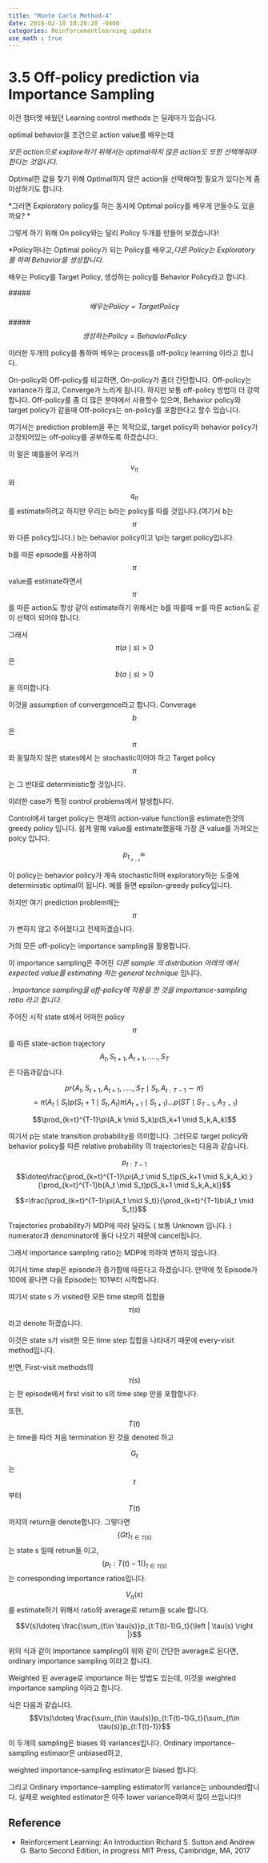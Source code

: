 ```yaml
---
title: "Monte Carlo Method-4"
date: 2018-02-18 10:26:28 -0400
categories: Reinforcementlearning update
use_math : true
---
```



# 3.5 Off-policy prediction via Importance Sampling


이전 챕터엣 배웠던 Learning control methods 는 딜레마가 있습니다.




optimal behavior을 조건으로 action value를 배우는데 

*모든 action으로 explore하기 위해서는 optimal하지 않은 action도 또한 선택해줘야한다는 것입니다.* 

Optimal한 값을 찾기 위해 Optimal하지 않은 action을 선택해야할 필요가 있다는게 좀 이상하기도 합니다. 


*그러면 Exploratory policy를 하는 동시에  Optimal policy를 배우게 만들수도 있을까요? *


그렇게 하기 위해 On policy와는 달리 Policy 두개를 만들어 보겠습니다!

*Policy하나는 Optimal policy가 되는 Policy를 배우고,*다른 Policy는 Exploratory를 하며 Behavior을 생성합니다.*

배우는 Policy를 Target Policy, 생성하는 policy를 Behavior Policy라고 합니다. 

#####$$ 배우는 Policy = Target Policy$$ 

#####$$ 생성하는 Policy = Behavior Policy$$


이러한 두개의 policy를 통하여 배우는 process를 off-policy learning 이라고 합니다. 

On-policy와 Off-policy를 비교하면, On-policy가 좀더 간단합니다. 
Off-policy는 variance가 많고, Converge가 느리게 됩니다. 하지만 보통 off-policy 방법이 더 강력합니다. 
Off-policy를 좀 더 많은 분야에서 사용할수 있으며, Behavior policy와 target policy가 같을때 Off-policys는 on-policy를 포함한다고 할수 있습니다. 

여기서는 prediction problem을 푸는 목적으로, target policy와 behavior policy가 고정되어있는 off-policy를 공부하도록 하겠습니다.

이 말은 예를들어 우리가 $$v_\pi$$ 와 $$q_\pi$$를 estimate하려고 하지만 우리는 b라는 policy를 따를 것입니다.(여기서 b는 $$\pi$$와 다른 policy입니다.) b는 behavior policy이고 \pi는 target policy입니다.

b를 따른 episode를 사용하여 $$\pi$$ value를 estimate하면서 $$\pi$$를 따른 action도 항상 같이 estimate하기 위해서는 b를 따를때 ㅠ를 따른 action도 같이 선택이 되어야 합니다. 

그래서 $$\pi(a \mid s)>0$$  은 $$b(a \mid s)>0$$을 의미합니다. 

이것을 assumption of convergence라고 합니다.  Converage $$b$$은 $$\pi$$와 동일하지 않은  states에서 는 stochastic이어야 하고 Target policy $$\pi$$는 그 반대로 deterministic할 것입니다. 

이러한 case가 특정 control problems에서 발생합니다. 

Control에서 target policy는 현재의 action-value function을 estimate한것의 greedy policy 입니다. 
쉽게 말해 value를 estimate했을때 가장 큰 value를 가져오는 polcy 입니다. 

$$p_t_:_{T-1}\doteq$$

이 policy는 behavior policy가 계속 stochastic하며 exploratory하는 도중에  deterministic optimal이 됩니다. 예를 들면 epsilon-greedy policy입니다. 

하지만 여기 prediction problem에는 $$\pi$$가 변하지 않고 주어졌다고 전제하겠습니다. 
 

거의 모든 off-policy는 importance sampling을 활용합니다. 

이 importance sampling은 주어진 *다른 sample 의 distribution 아래의 에서 expected value를 estimating 하는 general technique* 입니다. 

.
*Importance sampling을 off-policy에 적용을 한 것을 importance-sampling ratio 라고 합니다.*



주어진 시작 state st에서 어떠한 policy $$\pi$$를 따른 state-action trajectory $$A_t,S_{t+1},A_{t+1},.....,S_T$$ 은 다음과같습니다. 
















$$pr\left \{ {A_t,S_{t+1},A_{t+1},.....,S_T\mid S_t,A_{t:T-1} \sim  \pi} \right \}$$
$$= \pi(A_t \mid S_t)p(S_t+1 \mid S_t,A_t)\pi(A_{t+1} \mid S_{t+1})...p(ST \mid S_{T-1}, A_{T-1})$$

$$\prod_{k=t}^{T-1}\pi(A_k \mid S_k)p(S_k+1 \mid S_k,A_k)$$



여기서 p는 state transition probability을 의미합니다. 그러므로 target policy와 behavior policy를 따른  relative probability 의 trajectories는 다음과 같습니다. 

$$p_{t:T-1}$$
$$\doteq\frac{\prod_{k=t}^{T-1}\pi(A_t \mid S_t)p(S_k+1 \mid S_k,A_k) }{\prod_{k=t}^{T-1}b(A_t \mid S_t)p(S_k+1 \mid S_k,A_k)}$$

$$=\frac{\prod_{k=t}^{T-1}\pi(A_t \mid S_t)}{\prod_{k=t}^{T-1}b(A_t \mid S_t)}$$

Trajectories probability가 MDP에 따라 달라도 ( 보통 Unknown 입니다. ) numerator과 denominator에 둘다 나오기 때문에 cancel됩니다. 

그래서 importance sampling ratio는 MDP에 의하여 변하지 않습니다.

여기서 time step은 episode가 증가함에 따른다고 하겠습니다. 만약에 첫 Episode가 100에 끝나면 다음 Episode는 101부터 시작합니다. 

여기서 state s 가 visited한 모든 time step의 집합을 $$\tau(s)$$ 라고 denote 하겠습니다.

이것은 state s가 visit한 모든 time step 집합을 나타내기 때문에 every-visit method입니다. 

반면, First-visit methods의 $$\tau(s)$$는  한 episode에서 first visit to s의 time step 만을 포함합니다.

또한, $$T(t)$$는 time을 따라 처음 termination 된 것을 denoted 하고  

$$G_t$$ 는 $$t$$부터 $$T(t)$$까지의 return을 denote합니다. 
그렇다면  $$\left \{ Gt \right \}_{t\in \tau(s)}$$ 는 state s 일때 retrun들 이고, $$\left \{ p_t:T(t)-1) \right \}_{t\in \tau(s)}$$는 corresponding importance ratios입니다. 

$$V_\pi(s)$$를 estimate하기 위해서 ratio와 average로 return을 scale 합니다.


$$V(s)\doteq \frac{\sum_{t\in \tau(s)}p_{t:T(t)-1}G_t}{\left | \tau(s) \right |}$$

위의 식과 같이 Importance sampling이 위와 같이 간단한 average로 된다면, ordinary importance  sampling 이라고 합니다.

Weighted 된 average로 importance 하는 방법도 있는데, 이것을 weighted importance sampling 이라고 합니다. 

식은 다음과 같습니다. 
$$V(s)\doteq \frac{\sum_{t\in \tau(s)}p_{t:T(t)-1}G_t}{\sum_{t\in \tau(s)}p_{t:T(t)-1}}$$


이 두개의 sampling은 biases 와 variances입니다. Ordinary importance-sampling estimaor은 unbiased하고, 

weighted importance-sampling estimator은 biased 합니다. 

그리고 Ordinary importance-sampling estimator의 variance는 unbounded합니다. 실제로 weighted estimator은 아주 lower variance하여서 많이 쓰입니다!!



## Reference 
* Reinforcement Learning: An Introduction Richard S. Sutton and Andrew G. Barto Second Edition, in progress
MIT Press, Cambridge, MA, 2017






































